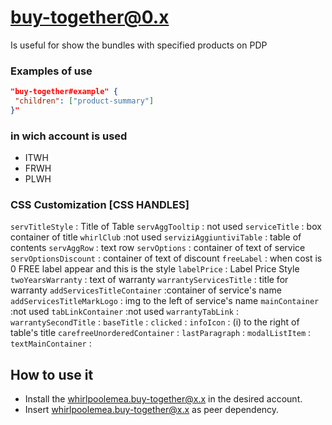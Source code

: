 # buy-together@0.x

Is useful for show the bundles with specified products on PDP

### Examples of use

```json
"buy-together#example" {
 "children": ["product-summary"]
}"
```

### in wich account is used

- ITWH
- FRWH
- PLWH

### CSS Customization [CSS HANDLES]

``` servTitleStyle ``` : Title of Table
``` servAggTooltip ``` : not used
``` serviceTitle ``` : box container of title
``` whirlClub ``` :not used
``` serviziAggiuntiviTable ``` : table of contents
``` servAggRow ``` : text row
``` servOptions ``` : container of text of service
``` servOptionsDiscount ``` : container of text of discount
``` freeLabel ``` : when cost is 0 FREE label appear and this is the style
``` labelPrice ``` : Label Price Style
``` twoYearsWarranty ``` : text of warranty
``` warrantyServicesTitle ``` : title for warranty
``` addServicesTitleContainer ``` :container of service's name
``` addServicesTitleMarkLogo ``` : img to the left of service's name
``` mainContainer ``` :not used
``` tabLinkContainer ``` :not used
``` warrantyTabLink ``` :
``` warrantySecondTitle ``` :
``` baseTitle ``` :
``` clicked ``` :
``` infoIcon ``` : (i) to the right of table's title
``` carefreeUnorderedContainer ``` :
``` lastParagraph ``` :
``` modalListItem ``` :
``` textMainContainer ``` :




## How to use it

- Install the whirlpoolemea.buy-together@x.x in the desired account.
- Insert whirlpoolemea.buy-together@x.x as peer dependency.
